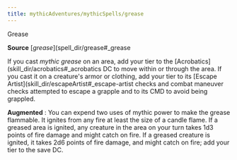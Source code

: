 ```yaml
---
title: mythicAdventures/mythicSpells/grease
---
```

Grease

**Source** [_grease_](spell_dir/grease#_grease

If you cast _mythic grease_ on an area, add your tier to the [Acrobatics](skill_dir/acrobatics#_acrobatics DC to move within or through the area. If you cast it on a creature's armor or clothing, add your tier to its [Escape Artist](skill_dir/escapeArtist#_escape-artist checks and combat maneuver checks attempted to escape a grapple and to its CMD to avoid being grappled.

**Augmented** : You can expend two uses of mythic power to make the grease flammable. It ignites from any fire at least the size of a candle flame. If a greased area is ignited, any creature in the area on your turn takes 1d3 points of fire damage and might catch on fire. If a greased creature is ignited, it takes 2d6 points of fire damage, and might catch on fire; add your tier to the save DC.

